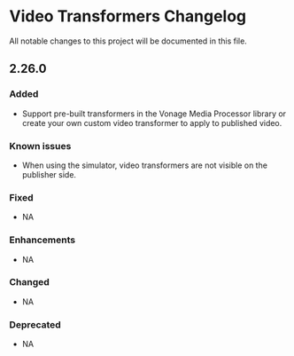 # Video Transformers Changelog

All notable changes to this project will be documented in this file.

## 2.26.0

### Added

- Support pre-built transformers in the Vonage Media Processor library or create your own custom video transformer to apply to published video.

### Known issues

- When using the simulator, video transformers are not visible on the publisher side.

### Fixed

- NA

### Enhancements

- NA

### Changed

- NA

### Deprecated

- NA
